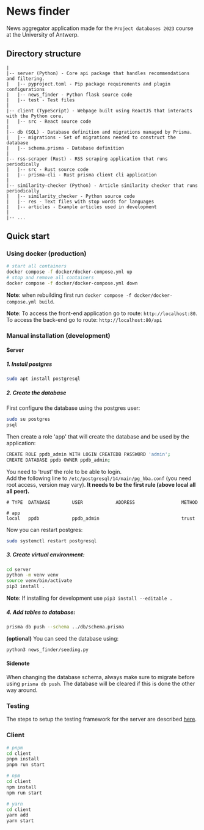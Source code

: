 # News finder

News aggregator application made for the `Project databases 2023` course at the University of Antwerp.

## Directory structure

```
|
|-- server (Python) - Core api package that handles recommendations and filtering.
|   |-- pyproject.toml - Pip package requirements and plugin configurations
|   |-- news_finder - Python flask source code
|   |-- test - Test files
|
|-- client (TypeScript) - Webpage built using ReactJS that interacts with the Python core.
|   |-- src - React source code
|
|-- db (SQL) - Database definition and migrations managed by Prisma.
|   |-- migrations - Set of migrations needed to construct the database
|   |-- schema.prisma - Database definition
|
|-- rss-scraper (Rust) - RSS scraping application that runs periodically
|   |-- src - Rust source code
|   |-- prisma-cli - Rust prisma client cli application
|
|-- similarity-checker (Python) - Article similarity checker that runs periodically
|   |-- similarity_checker - Python source code
|   |-- res - Text files with stop words for languages
|   |-- articles - Example articles used in development
|
|-- ...
```

## Quick start

### Using docker (production)

```bash
# start all containers
docker compose -f docker/docker-compose.yml up
# stop and remove all containers
docker compose -f docker/docker-compose.yml down
```

**Note**: when rebuilding first run `docker compose -f docker/docker-compose.yml build`.

**Note**: To access the front-end application go to route: `http://localhost:80`.
To access the back-end go to route: `http://localhost:80/api`

### Manual installation (development)

#### Server

##### 1. Install postgres

```bash
sudo apt install postgresql
```

##### 2. Create the database

First configure the database using the postgres user:

```bash
sudo su postgres
psql
```

Then create a role 'app' that will create the database and be used by the application:

```bash
CREATE ROLE ppdb_admin WITH LOGIN CREATEDB PASSWORD 'admin';
CREATE DATABASE ppdb OWNER ppdb_admin;
```

You need to 'trust' the role to be able to login.\
Add the following line to `/etc/postgresql/14/main/pg_hba.conf` (you need root access, version may vary). **It needs to be the first rule (above local all all peer).**

```
# TYPE  DATABASE        USER            ADDRESS                 METHOD

# app
local   ppdb            ppdb_admin                              trust
```

Now you can restart postgres:

```bash
sudo systemctl restart postgresql
```

##### 3. Create virtual environment:

```bash
cd server
python -m venv venv
source venv/bin/activate
pip3 install .
```

**Note**: If installing for development use `pip3 install --editable .`

##### 4. Add tables to database:

```bash
prisma db push --schema ../db/schema.prisma
```

**(optional)** You can seed the database using:

```bash
python3 news_finder/seeding.py
```

#### Sidenote

When changing the database schema, always make sure to migrate before using `prisma db push`. The database will be cleared if this is done the other way around.

### Testing
The steps to setup the testing framework for the server are described [here](server/tests/README.md).

### Client

```bash
# pnpm
cd client
pnpm install
pnpm run start
```

```bash
# npm
cd client
npm install
npm run start
```

```bash
# yarn
cd client
yarn add
yarn start
```

